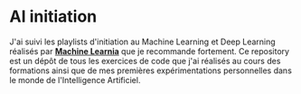 # AI initiation

J'ai suivi les playlists d'initiation au Machine Learning et Deep Learning réalisés par **[Machine Learnia]([https://www.mariusdiguat.fr/](https://www.youtube.com/@MachineLearnia))** que je recommande fortement.
Ce repository est un dépôt de tous les exercices de code que j'ai réalisés au cours des formations ainsi que de mes premières expérimentations personnelles dans le monde de l'Intelligence Artificiel.

